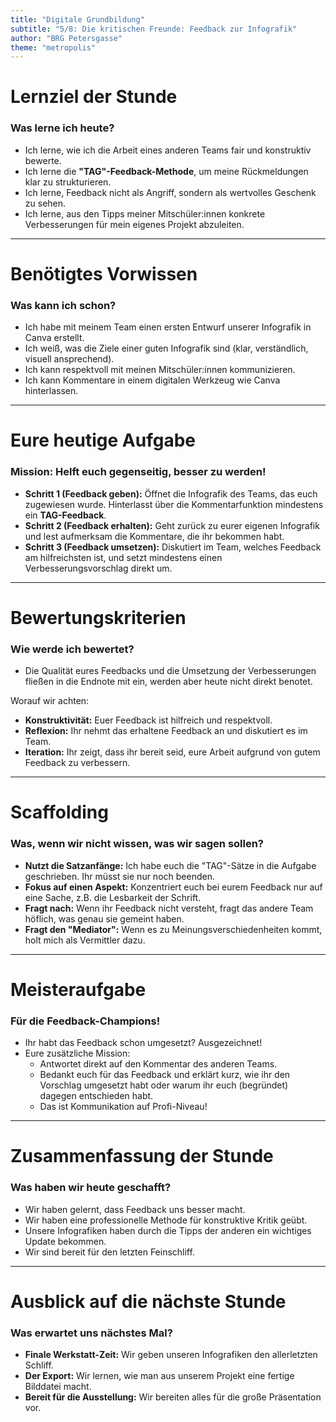```yaml
---
title: "Digitale Grundbildung"
subtitle: "5/8: Die kritischen Freunde: Feedback zur Infografik"
author: "BRG Petersgasse"
theme: "metropolis"
---
```


# Lernziel der Stunde

### Was lerne ich heute?

*   Ich lerne, wie ich die Arbeit eines anderen Teams fair und konstruktiv bewerte.
*   Ich lerne die **"TAG"-Feedback-Methode**, um meine Rückmeldungen klar zu strukturieren.
*   Ich lerne, Feedback nicht als Angriff, sondern als wertvolles Geschenk zu sehen.
*   Ich lerne, aus den Tipps meiner Mitschüler:innen konkrete Verbesserungen für mein eigenes Projekt abzuleiten.

---

# Benötigtes Vorwissen

### Was kann ich schon?

*   Ich habe mit meinem Team einen ersten Entwurf unserer Infografik in Canva erstellt.
*   Ich weiß, was die Ziele einer guten Infografik sind (klar, verständlich, visuell ansprechend).
*   Ich kann respektvoll mit meinen Mitschüler:innen kommunizieren.
*   Ich kann Kommentare in einem digitalen Werkzeug wie Canva hinterlassen.

---

# Eure heutige Aufgabe

### Mission: Helft euch gegenseitig, besser zu werden!

*   **Schritt 1 (Feedback geben):** Öffnet die Infografik des Teams, das euch zugewiesen wurde. Hinterlasst über die Kommentarfunktion mindestens ein **TAG-Feedback**.
*   **Schritt 2 (Feedback erhalten):** Geht zurück zu eurer eigenen Infografik und lest aufmerksam die Kommentare, die ihr bekommen habt.
*   **Schritt 3 (Feedback umsetzen):** Diskutiert im Team, welches Feedback am hilfreichsten ist, und setzt mindestens einen Verbesserungsvorschlag direkt um.

---

# Bewertungskriterien

### Wie werde ich bewertet?

*   Die Qualität eures Feedbacks und die Umsetzung der Verbesserungen fließen in die Endnote mit ein, werden aber heute nicht direkt benotet.

Worauf wir achten:
*   **Konstruktivität:** Euer Feedback ist hilfreich und respektvoll.
*   **Reflexion:** Ihr nehmt das erhaltene Feedback an und diskutiert es im Team.
*   **Iteration:** Ihr zeigt, dass ihr bereit seid, eure Arbeit aufgrund von gutem Feedback zu verbessern.

---

# Scaffolding

### Was, wenn wir nicht wissen, was wir sagen sollen?

*   **Nutzt die Satzanfänge:** Ich habe euch die "TAG"-Sätze in die Aufgabe geschrieben. Ihr müsst sie nur noch beenden.
*   **Fokus auf einen Aspekt:** Konzentriert euch bei eurem Feedback nur auf eine Sache, z.B. die Lesbarkeit der Schrift.
*   **Fragt nach:** Wenn ihr Feedback nicht versteht, fragt das andere Team höflich, was genau sie gemeint haben.
*   **Fragt den "Mediator":** Wenn es zu Meinungsverschiedenheiten kommt, holt mich als Vermittler dazu.

---

# Meisteraufgabe

### Für die Feedback-Champions!

*   Ihr habt das Feedback schon umgesetzt? Ausgezeichnet!
*   Eure zusätzliche Mission:
    *   Antwortet direkt auf den Kommentar des anderen Teams.
    *   Bedankt euch für das Feedback und erklärt kurz, wie ihr den Vorschlag umgesetzt habt oder warum ihr euch (begründet) dagegen entschieden habt.
    *   Das ist Kommunikation auf Profi-Niveau!

---

# Zusammenfassung der Stunde

### Was haben wir heute geschafft?

*   Wir haben gelernt, dass Feedback uns besser macht.
*   Wir haben eine professionelle Methode für konstruktive Kritik geübt.
*   Unsere Infografiken haben durch die Tipps der anderen ein wichtiges Update bekommen.
*   Wir sind bereit für den letzten Feinschliff.

---

# Ausblick auf die nächste Stunde

### Was erwartet uns nächstes Mal?

*   **Finale Werkstatt-Zeit:** Wir geben unseren Infografiken den allerletzten Schliff.
*   **Der Export:** Wir lernen, wie man aus unserem Projekt eine fertige Bilddatei macht.
*   **Bereit für die Ausstellung:** Wir bereiten alles für die große Präsentation vor.

